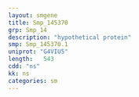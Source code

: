 ```yaml
---
layout: smgene
title: Smp_145370
grp: Smp_14
description: "hypothetical protein"
smp: Smp_145370.1
uniprot: "G4VIU5"
length:   543
cdd: "ns"
kk: ns
categories: sm
---
```

